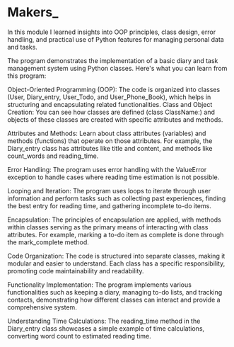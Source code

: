 # Makers_

In this module I learned insights into OOP principles, class design, error handling, and practical use of Python features for managing personal data and tasks.

The program demonstrates the implementation of a basic diary and task management system using Python classes. Here's what you can learn from this program:

Object-Oriented Programming (OOP): The code is organized into classes (User, Diary_entry, User_Todo, and User_Phone_Book), which helps in structuring and encapsulating related functionalities.
Class and Object Creation: You can see how classes are defined (class ClassName:) and objects of these classes are created with specific attributes and methods.

Attributes and Methods: Learn about class attributes (variables) and methods (functions) that operate on those attributes. 
For example, the Diary_entry class has attributes like title and content, and methods like count_words and reading_time.

Error Handling: The program uses error handling with the ValueError exception to handle cases where reading time estimation is not possible.

Looping and Iteration: The program uses loops to iterate through user information and perform tasks such as collecting past experiences,
finding the best entry for reading time, and gathering incomplete to-do items.

Encapsulation: The principles of encapsulation are applied, with methods within classes serving as the primary means of interacting with class attributes. 
For example, marking a to-do item as complete is done through the mark_complete method.

Code Organization: The code is structured into separate classes, making it modular and easier to understand. Each
class has a specific responsibility, promoting code maintainability and readability.

Functionality Implementation: The program implements various functionalities such as keeping a diary, managing to-do lists, and tracking contacts, 
demonstrating how different classes can interact and provide a comprehensive system.

Understanding Time Calculations: The reading_time method in the Diary_entry class showcases a simple example of time calculations, converting word count to estimated reading time.


